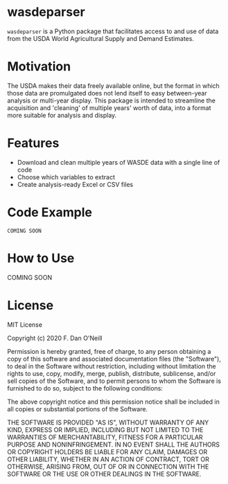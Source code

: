 # wasdeparser

`wasdeparser` is a Python package that facilitates access to and use of data from the USDA World Agricultural Supply and Demand Estimates.

# Motivation

The USDA makes their data freely available online, but the format in which those data are promulgated does not lend itself to easy between-year analysis or multi-year display. This package is intended to streamline the acquisition and 'cleaning' of multiple years' worth of data, into a format more suitable for analysis and display. 

# Features

* Download and clean multiple years of WASDE data with a single line of code
* Choose which variables to extract
* Create analysis-ready Excel or CSV files

# Code Example

```
COMING SOON
```

# How to Use

COMING SOON

# License
MIT License

Copyright (c) 2020 F. Dan O'Neill

Permission is hereby granted, free of charge, to any person obtaining a copy
of this software and associated documentation files (the "Software"), to deal
in the Software without restriction, including without limitation the rights
to use, copy, modify, merge, publish, distribute, sublicense, and/or sell
copies of the Software, and to permit persons to whom the Software is
furnished to do so, subject to the following conditions:

The above copyright notice and this permission notice shall be included in all
copies or substantial portions of the Software.

THE SOFTWARE IS PROVIDED "AS IS", WITHOUT WARRANTY OF ANY KIND, EXPRESS OR
IMPLIED, INCLUDING BUT NOT LIMITED TO THE WARRANTIES OF MERCHANTABILITY,
FITNESS FOR A PARTICULAR PURPOSE AND NONINFRINGEMENT. IN NO EVENT SHALL THE
AUTHORS OR COPYRIGHT HOLDERS BE LIABLE FOR ANY CLAIM, DAMAGES OR OTHER
LIABILITY, WHETHER IN AN ACTION OF CONTRACT, TORT OR OTHERWISE, ARISING FROM,
OUT OF OR IN CONNECTION WITH THE SOFTWARE OR THE USE OR OTHER DEALINGS IN THE
SOFTWARE.
